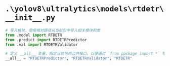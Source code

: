 # `.\yolov8\ultralytics\models\rtdetr\__init__.py`

```py
# 导入模块，使用相对路径从当前包中导入相关模块和类
from .model import RTDETR
from .predict import RTDETRPredictor
from .val import RTDETRValidator

# 定义 __all__ 变量，指定当前包的公共接口，以便通过 `from package import *` 导入指定符号
__all__ = "RTDETRPredictor", "RTDETRValidator", "RTDETR"
```
